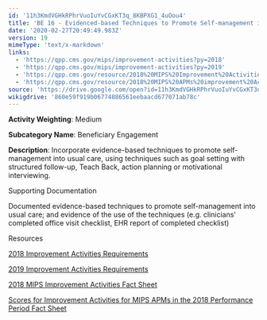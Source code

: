 ```yaml
---
id: '11h3KmdVGHkRPhrVuoIuYvCGxKT3q_8KBPXG1_4uOou4'
title: 'BE 16 - Evidenced-based Techniques to Promote Self-management into Usual Care'
date: '2020-02-27T20:49:49.983Z'
version: 19
mimeType: 'text/x-markdown'
links:
  - 'https://qpp.cms.gov/mips/improvement-activities?py=2018'
  - 'https://qpp.cms.gov/mips/improvement-activities?py=2019'
  - 'https://qpp.cms.gov/resource/2018%20MIPS%20Improvement%20Activities%20Fact%20Sheet'
  - 'https://qpp.cms.gov/resource/2018%20MIPS%20APMs%20improvement%20Activities%20scores%20fact%20sheet'
source: 'https://drive.google.com/open?id=11h3KmdVGHkRPhrVuoIuYvCGxKT3q_8KBPXG1_4uOou4'
wikigdrive: '860e59f919b06774886561eebaacd677071ab78c'
---
```

**Activity Weighting**: Medium

**Subcategory Name**: Beneficiary Engagement

**Description**: Incorporate evidence-based techniques to promote self-management into usual care, using techniques such as goal setting with structured follow-up, Teach Back, action planning or motivational interviewing.

Supporting Documentation

Documented evidence-based techniques to promote self-management into usual care; and evidence of the use of the techniques (e.g. clinicians' completed office visit checklist, EHR report of completed checklist)

Resources

[2018 Improvement Activities Requirements](https://qpp.cms.gov/mips/improvement-activities?py=2018)

[2019 Improvement Activities Requirements](https://qpp.cms.gov/mips/improvement-activities?py=2019)

[2018 MIPS Improvement Activities Fact Sheet](https://qpp.cms.gov/resource/2018%20MIPS%20Improvement%20Activities%20Fact%20Sheet)

[Scores for Improvement Activities for MIPS APMs in the 2018 Performance Period Fact Sheet](https://qpp.cms.gov/resource/2018%20MIPS%20APMs%20improvement%20Activities%20scores%20fact%20sheet)
